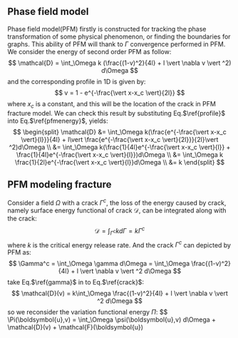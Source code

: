 ## Phase field model
Phase field model(PFM) firstly is constructed for tracking the phase transformation of some physical phenomenon, or finding the boundaries for graphs. This ability of PFM will thank to $\Gamma$ convergence performed in PFM. We consider the energy of second order PFM as follow:
$$
\mathcal{D} = \int_\Omega k (\frac{(1-v)^2}{4l} + l \vert \nabla v \vert ^2) d\Omega
$$
and the corresponding profile in 1D is given by:
$$
v = 1 - e^{-\frac{\vert x-x_c \vert}{2l}}
$$
where $x_c$ is a constant, and this will be the location of the crack in PFM fracture model. We can check this result by substituting Eq.$\ref{profile}$ into Eq.$\ref{pfmenergy}$, yields:
$$
\begin{split}
\mathcal{D} &= \int_\Omega k(\frac{e^{-\frac{\vert x-x_c \vert}{l}}}{4l} + l\vert \frac{e^{-\frac{\vert x-x_c \vert}{2l}}}{2l}\vert ^2)d\Omega \\
&= \int_\Omega k(\frac{1}{4l}e^{-\frac{\vert x-x_c \vert}{l}} + \frac{1}{4l}e^{-\frac{\vert x-x_c \vert}{l}})d\Omega \\
&= \int_\Omega k \frac{1}{2l}e^{-\frac{\vert x-x_c \vert}{l}}d\Omega \\
&= k
\end{split}
$$
## PFM modeling fracture
Consider a field $\Omega$ with a crack $\Gamma^c$, the loss of the energy caused by crack, namely surface energy functional of crack $\mathcal{D}$, can be integrated along with the crack:
$$
\mathcal{D} = \int_{\Gamma^c} k d\Gamma = k \Gamma^c
$$
where $k$ is the critical energy release rate. And the crack $\Gamma^c$ can depicted by PFM as:
$$
\Gamma^c = \int_\Omega \gamma d\Omega = \int_\Omega \frac{(1-v)^2}{4l} + l \vert \nabla v \vert ^2 d\Omega
$$
take Eq.$\ref{gamma}$ in to Eq.$\ref{crack}$:
$$
\mathcal{D}(v) = k\int_\Omega \frac{(1-v)^2}{4l} + l \vert \nabla v \vert ^2 d\Omega
$$
so we reconsider the variation functional energy $\Pi$:
$$
\Pi(\boldsymbol{u},v) = \int_\Omega \psi(\boldsymbol{u},v) d\Omega + \mathcal{D}(v) + \mathcal{F}(\boldsymbol{u})